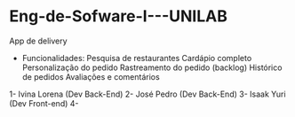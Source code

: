 # Eng-de-Sofware-I---UNILAB
App de delivery
* Funcionalidades:
Pesquisa de restaurantes
Cardápio completo
Personalização do pedido
Rastreamento do pedido (backlog)
Histórico de pedidos
Avaliações e comentários

1- Ivina Lorena (Dev Back-End)
2- José Pedro (Dev Back-End)
3- Isaak Yuri (Dev Front-end)
4- 

